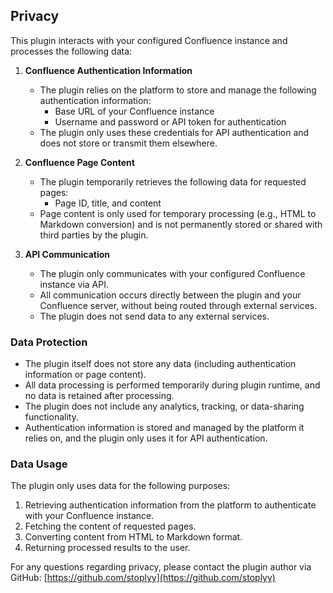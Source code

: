 ## Privacy

This plugin interacts with your configured Confluence instance and processes the following data:

1. **Confluence Authentication Information**  
   - The plugin relies on the platform to store and manage the following authentication information:  
     - Base URL of your Confluence instance  
     - Username and password or API token for authentication  
   - The plugin only uses these credentials for API authentication and does not store or transmit them elsewhere.

2. **Confluence Page Content**  
   - The plugin temporarily retrieves the following data for requested pages:  
     - Page ID, title, and content  
   - Page content is only used for temporary processing (e.g., HTML to Markdown conversion) and is not permanently stored or shared with third parties by the plugin.

3. **API Communication**  
   - The plugin only communicates with your configured Confluence instance via API.  
   - All communication occurs directly between the plugin and your Confluence server, without being routed through external services.  
   - The plugin does not send data to any external services.

### Data Protection

- The plugin itself does not store any data (including authentication information or page content).  
- All data processing is performed temporarily during plugin runtime, and no data is retained after processing.  
- The plugin does not include any analytics, tracking, or data-sharing functionality.  
- Authentication information is stored and managed by the platform it relies on, and the plugin only uses it for API authentication.

### Data Usage

The plugin only uses data for the following purposes:  
1. Retrieving authentication information from the platform to authenticate with your Confluence instance.  
2. Fetching the content of requested pages.  
3. Converting content from HTML to Markdown format.  
4. Returning processed results to the user.

For any questions regarding privacy, please contact the plugin author via GitHub: [https://github.com/stoplyy](https://github.com/stoplyy)  
